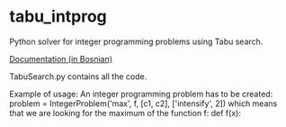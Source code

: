 # tabu_intprog
Python solver for integer programming problems using Tabu search.

<a href="https://github.com/farisca/tabu_intprog/blob/master/seminarski-tabu_integer.pdf?raw=true">Documentation (in Bosnian)</a>

TabuSearch.py contains all the code.

Example of usage:
An integer programming problem has to be created:
<verbatim>problem = IntegerProblem('max', f, [c1, c2], ['intensify', 2])</verbatim>
which means that we are looking for the maximum of the function f:
def f(x):
  
